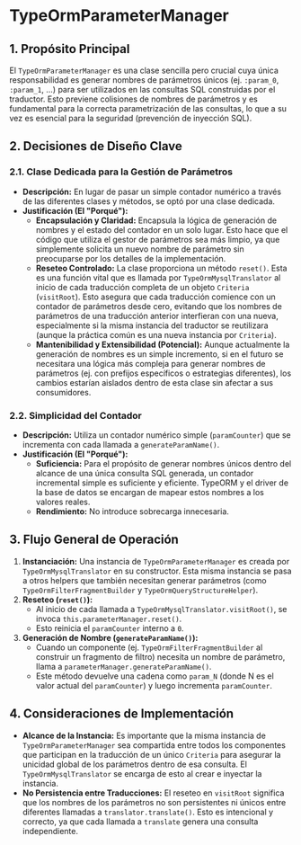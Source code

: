 # TypeOrmParameterManager

## 1. Propósito Principal

El `TypeOrmParameterManager` es una clase sencilla pero crucial cuya única responsabilidad es generar nombres de parámetros únicos (ej. `:param_0`, `:param_1`, ...) para ser utilizados en las consultas SQL construidas por el traductor. Esto previene colisiones de nombres de parámetros y es fundamental para la correcta parametrización de las consultas, lo que a su vez es esencial para la seguridad (prevención de inyección SQL).

## 2. Decisiones de Diseño Clave

### 2.1. Clase Dedicada para la Gestión de Parámetros

- **Descripción:** En lugar de pasar un simple contador numérico a través de las diferentes clases y métodos, se optó por una clase dedicada.
- **Justificación (El "Porqué"):**
  - **Encapsulación y Claridad:** Encapsula la lógica de generación de nombres y el estado del contador en un solo lugar. Esto hace que el código que utiliza el gestor de parámetros sea más limpio, ya que simplemente solicita un nuevo nombre de parámetro sin preocuparse por los detalles de la implementación.
  - **Reseteo Controlado:** La clase proporciona un método `reset()`. Esta es una función vital que es llamada por `TypeOrmMysqlTranslator` al inicio de cada traducción completa de un objeto `Criteria` (`visitRoot`). Esto asegura que cada traducción comience con un contador de parámetros desde cero, evitando que los nombres de parámetros de una traducción anterior interfieran con una nueva, especialmente si la misma instancia del traductor se reutilizara (aunque la práctica común es una nueva instancia por `Criteria`).
  - **Mantenibilidad y Extensibilidad (Potencial):** Aunque actualmente la generación de nombres es un simple incremento, si en el futuro se necesitara una lógica más compleja para generar nombres de parámetros (ej. con prefijos específicos o estrategias diferentes), los cambios estarían aislados dentro de esta clase sin afectar a sus consumidores.

### 2.2. Simplicidad del Contador

- **Descripción:** Utiliza un contador numérico simple (`paramCounter`) que se incrementa con cada llamada a `generateParamName()`.
- **Justificación (El "Porqué"):**
  - **Suficiencia:** Para el propósito de generar nombres únicos dentro del alcance de una única consulta SQL generada, un contador incremental simple es suficiente y eficiente. TypeORM y el driver de la base de datos se encargan de mapear estos nombres a los valores reales.
  - **Rendimiento:** No introduce sobrecarga innecesaria.

## 3. Flujo General de Operación

1.  **Instanciación:** Una instancia de `TypeOrmParameterManager` es creada por `TypeOrmMysqlTranslator` en su constructor. Esta misma instancia se pasa a otros helpers que también necesitan generar parámetros (como `TypeOrmFilterFragmentBuilder` y `TypeOrmQueryStructureHelper`).
2.  **Reseteo (`reset()`):**
    - Al inicio de cada llamada a `TypeOrmMysqlTranslator.visitRoot()`, se invoca `this.parameterManager.reset()`.
    - Esto reinicia el `paramCounter` interno a `0`.
3.  **Generación de Nombre (`generateParamName()`):**
    - Cuando un componente (ej. `TypeOrmFilterFragmentBuilder` al construir un fragmento de filtro) necesita un nombre de parámetro, llama a `parameterManager.generateParamName()`.
    - Este método devuelve una cadena como `param_N` (donde N es el valor actual del `paramCounter`) y luego incrementa `paramCounter`.

## 4. Consideraciones de Implementación

- **Alcance de la Instancia:** Es importante que la misma instancia de `TypeOrmParameterManager` sea compartida entre todos los componentes que participan en la traducción de un único `Criteria` para asegurar la unicidad global de los parámetros dentro de esa consulta. El `TypeOrmMysqlTranslator` se encarga de esto al crear e inyectar la instancia.
- **No Persistencia entre Traducciones:** El reseteo en `visitRoot` significa que los nombres de los parámetros no son persistentes ni únicos entre diferentes llamadas a `translator.translate()`. Esto es intencional y correcto, ya que cada llamada a `translate` genera una consulta independiente.
